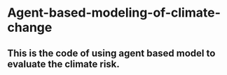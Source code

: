 # Agent-based-modeling-of-climate-change
## This is the code of using agent based model to evaluate the climate risk.
